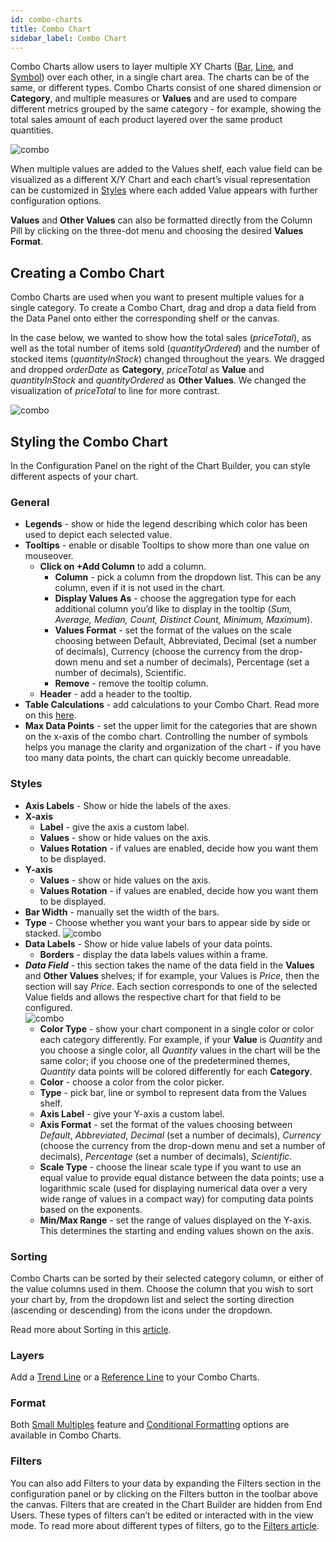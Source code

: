 ```yaml
---
id: combo-charts
title: Combo Chart
sidebar_label: Combo Chart
---
```


<div style={{textAlign: "justify"}}>

Combo Charts allow users to layer multiple XY Charts (<a href="/docs/ui-docs/dataviews/chart-types/bar-charts" target="_blank">Bar</a>, <a href="/docs/ui-docs/dataviews/chart-types/line-charts" target="_blank">Line</a>, and <a href="/docs/ui-docs/dataviews/chart-types/symbol-charts" target="_blank">Symbol</a>) over each other, in a single chart area. The charts can be of the same, or different types. Combo Charts consist of one shared dimension or **Category**, and multiple measures or **Values** and are used to compare different metrics grouped by the same category - for example, showing the total sales amount of each product layered over the same product quantities. 

![combo](https://s3.amazonaws.com/cdn.qrvey.com/documentation_assets/ui-docs/dataviews/chart-types-all/Combo/combo1.png#thumbnail) 



When multiple values are added to the Values shelf, each value field can be visualized as a different X/Y Chart and each chart’s visual representation can be customized in <a href="/docs/ui-docs/dataviews/chart-builder/chart-configuration/styles" target="_blank">Styles</a> where each added Value appears with further configuration options.

**Values** and **Other Values** can also be formatted directly from the Column Pill by clicking on the three-dot menu and choosing the desired **Values Format**.

## Creating a Combo Chart
Combo Charts are used when you want to present multiple values for a single category. 
To create a Combo Chart, drag and drop a data field from the Data Panel onto either the corresponding shelf or the canvas. 

In the case below, we wanted to show how the total sales (*priceTotal*), as well as the total number of items sold (*quantityOrdered*) and the number of stocked items (*quantityInStock*) changed throughout the years. We dragged and dropped *orderDate* as **Category**, *priceTotal* as **Value** and *quantityInStock* and *quantityOrdered* as **Other Values**. We changed the visualization of *priceTotal* to line for more contrast.

![combo](https://s3.amazonaws.com/cdn.qrvey.com/documentation_assets/ui-docs/dataviews/chart-types-all/Combo/combo2.gif#thumbnail) 


## Styling the Combo Chart
In the Configuration Panel on the right of the Chart Builder, you can style different aspects of your chart.

### General
* **Legends** - show or hide the legend describing which color has been used to depict each selected value.
* **Tooltips** - enable or disable Tooltips to show more than one value on mouseover. 
    * **Click on +Add Column** to add a column. 
        * **Column** - pick a column from the dropdown list. This can be any column, even if it is not used in the chart.
        * **Display Values As** - choose the aggregation type for each additional column you’d like to display in the tooltip (*Sum, Average, Median, Count, Distinct Count, Minimum, Maximum*).
        * **Values Format** - set the format of the values on the scale choosing between Default, Abbreviated, Decimal (set a number of decimals), Currency (choose the currency from the drop-down menu and set a number of decimals), Percentage (set a number of decimals), Scientific. 
        * **Remove** - remove the tooltip column.
    * **Header** - add a header to the tooltip. 
* **Table Calculations** - add calculations to your Combo Chart. Read more on this <a href="/docs/7.0/ui-docs/dataviews/table-calculations" target="_blank">here</a>.
* **Max Data Points** - set the upper limit for the categories that are shown on the x-axis of the combo chart. Controlling the number of symbols helps you manage the clarity and organization of the chart - if you have too many data points, the chart can quickly become unreadable.

### Styles
* **Axis Labels** - Show or hide the labels of the axes. 
* **X-axis**
    * **Label** - give the axis a custom label.
    * **Values** - show or hide values on the axis.
    * **Values Rotation** - if values are enabled, decide how you want them to be displayed.
* **Y-axis**
    * **Values** - show or hide values on the axis.
    * **Values Rotation** - if values are enabled, decide how you want them to be displayed.
* **Bar Width** - manually set the width of the bars. 
* **Type** - Choose whether you want your bars to appear side by side or stacked.
![combo](https://s3.amazonaws.com/cdn.qrvey.com/documentation_assets/ui-docs/dataviews/chart-types-all/Combo/combo3.png#thumbnail) 
* **Data Labels** - Show or hide value labels of your data points.
    * **Borders** - display the data labels values within a frame.
* ***Data Field*** - this section takes the name of the data field in the **Values** and **Other Values** shelves; if for example, your Values is *Price*, then the section will say *Price*. Each section corresponds to one of the selected Value fields and allows the respective chart for that field to be configured.    
![combo](https://s3.amazonaws.com/cdn.qrvey.com/documentation_assets/ui-docs/dataviews/chart-types-all/Combo/combo4.png#thumbnail)
  * **Color Type** - show your chart component in a single color or color each category differently. For example, if your **Value** is *Quantity* and you choose a single color, all *Quantity* values in the chart will be the same color; if you choose one of the predetermined themes, *Quantity* data points will be colored differently for each **Category**.
  * **Color** - choose a color from the color picker. 
  * **Type** - pick bar, line or symbol to represent data from the Values shelf.
  * **Axis Label** - give your Y-axis a custom label.
  * **Axis Format** - set the format of the values choosing between *Default*, *Abbreviated*, *Decimal* (set a number of decimals), *Currency* (choose the currency from the drop-down menu and set a number of decimals), *Percentage* (set a number of decimals), *Scientific*.
  * **Scale Type** - choose the linear scale type if you want to use an equal value to provide equal distance between the data points; use a logarithmic scale (used for displaying numerical data over a very wide range of values in a compact way) for computing data points based on the exponents. 
  * **Min/Max Range** - set the range of values displayed on the Y-axis. This determines the starting and ending values shown on the axis.

### Sorting
Combo Charts can be sorted by their selected category column, or either of the value columns used in them. Choose the column that you wish to sort your chart by, from the dropdown list and select the sorting direction (ascending or descending) from the icons under the dropdown.

Read more about Sorting in this <a href="/docs/ui-docs/dataviews/chart-builder/chart-configuration/sorting" target="_blank">article</a>.  

### Layers
Add a <a href="/docs/ui-docs/dataviews/chart-builder/chart-configuration/layers" target="_blank">Trend Line</a> or a <a href="/docs/ui-docs/dataviews/chart-builder/chart-configuration/layers" target="_blank">Reference Line</a> to your Combo Charts.

### Format
Both <a href="/docs/ui-docs/dataviews/chart-builder/chart-configuration/format#small-multiples" target="_blank">Small Multiples</a> feature and <a href="/docs/ui-docs/dataviews/chart-builder/chart-configuration/format#conditional-formatting" target="_blank">Conditional Formatting</a> options are available in Combo Charts.

### Filters
You can also add Filters to your data by expanding the Filters section in the configuration panel or by clicking on the Filters button in the toolbar above the canvas. 
Filters that are created in the Chart Builder are hidden from End Users. These types of filters can’t be edited or interacted with in the view mode. To read more about different types of filters, go to the <a href="/docs//ui-docs/dataviews/chart-builder/chart-configuration/chart-filters" target="_blank">Filters article</a>. 


</div>